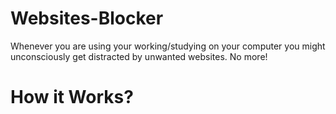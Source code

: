 # Websites-Blocker

Whenever you are using your working/studying on your computer you might unconsciously get distracted by unwanted websites. No more!


# How it Works?

